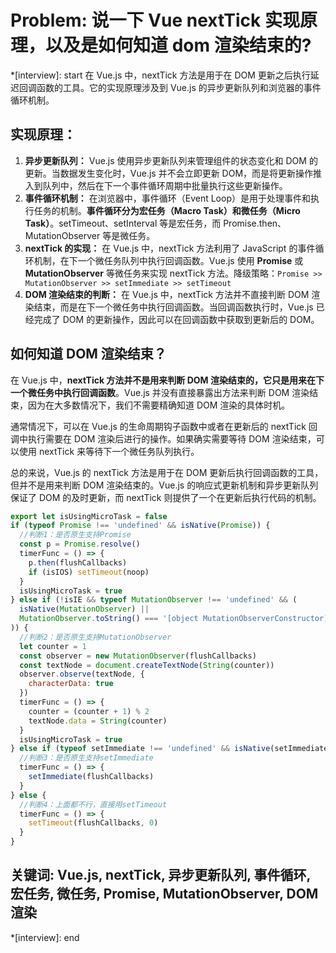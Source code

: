 # Problem: 说一下 Vue nextTick 实现原理，以及是如何知道 dom 渲染结束的?

*[interview]: start
在 Vue.js 中，nextTick 方法是用于在 DOM 更新之后执行延迟回调函数的工具。它的实现原理涉及到 Vue.js 的异步更新队列和浏览器的事件循环机制。

## 实现原理：
1. **异步更新队列：** Vue.js 使用异步更新队列来管理组件的状态变化和 DOM 的更新。当数据发生变化时，Vue.js 并不会立即更新 DOM，而是将更新操作推入到队列中，然后在下一个事件循环周期中批量执行这些更新操作。
2. **事件循环机制：** 在浏览器中，事件循环（Event Loop）是用于处理事件和执行任务的机制。**事件循环分为宏任务（Macro Task）和微任务（Micro Task）**。setTimeout、setInterval 等是宏任务，而 Promise.then、MutationObserver 等是微任务。
3. **nextTick 的实现：** 在 Vue.js 中，nextTick 方法利用了 JavaScript 的事件循环机制，在下一个微任务队列中执行回调函数。Vue.js 使用 **Promise** 或 **MutationObserver** 等微任务来实现 nextTick 方法。降级策略：`Promise >> MutationObserver >> setImmediate >> setTimeout`
4. **DOM 渲染结束的判断：** 在 Vue.js 中，nextTick 方法并不直接判断 DOM 渲染结束，而是在下一个微任务中执行回调函数。当回调函数执行时，Vue.js 已经完成了 DOM 的更新操作，因此可以在回调函数中获取到更新后的 DOM。

## 如何知道 DOM 渲染结束？
在 Vue.js 中，**nextTick 方法并不是用来判断 DOM 渲染结束的，它只是用来在下一个微任务中执行回调函数**。Vue.js 并没有直接暴露出方法来判断 DOM 渲染结束，因为在大多数情况下，我们不需要精确知道 DOM 渲染的具体时机。

通常情况下，可以在 Vue.js 的生命周期钩子函数中或者在更新后的 nextTick 回调中执行需要在 DOM 渲染后进行的操作。如果确实需要等待 DOM 渲染结束，可以使用 nextTick 来等待下一个微任务队列执行。

总的来说，Vue.js 的 nextTick 方法是用于在 DOM 更新后执行回调函数的工具，但并不是用来判断 DOM 渲染结束的。Vue.js 的响应式更新机制和异步更新队列保证了 DOM 的及时更新，而 nextTick 则提供了一个在更新后执行代码的机制。


```javascript
export let isUsingMicroTask = false
if (typeof Promise !== 'undefined' && isNative(Promise)) {
  //判断1：是否原生支持Promise
  const p = Promise.resolve()
  timerFunc = () => {
    p.then(flushCallbacks)
    if (isIOS) setTimeout(noop)
  }
  isUsingMicroTask = true
} else if (!isIE && typeof MutationObserver !== 'undefined' && (
  isNative(MutationObserver) ||
  MutationObserver.toString() === '[object MutationObserverConstructor]'
)) {
  //判断2：是否原生支持MutationObserver
  let counter = 1
  const observer = new MutationObserver(flushCallbacks)
  const textNode = document.createTextNode(String(counter))
  observer.observe(textNode, {
    characterData: true
  })
  timerFunc = () => {
    counter = (counter + 1) % 2
    textNode.data = String(counter)
  }
  isUsingMicroTask = true
} else if (typeof setImmediate !== 'undefined' && isNative(setImmediate)) {
  //判断3：是否原生支持setImmediate
  timerFunc = () => {
    setImmediate(flushCallbacks)
  }
} else {
  //判断4：上面都不行，直接用setTimeout
  timerFunc = () => {
    setTimeout(flushCallbacks, 0)
  }
}
```
## 关键词:  Vue.js, nextTick, 异步更新队列, 事件循环, 宏任务, 微任务, Promise, MutationObserver, DOM 渲染
*[interview]: end
